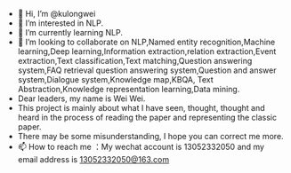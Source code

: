 
- 👋 Hi, I’m @kulongwei
- 👀 I’m interested in NLP.
- 🌱 I’m currently learning NLP.
- 💞️ I’m looking to collaborate on NLP,Named entity recognition,Machine learning,Deep learning,Information extraction,relation extraction,Event extraction,Text classification,Text matching,Question answering system,FAQ retrieval question answering system,Question and answer system,Dialogue system,Knowledge map,KBQA, Text Abstraction,Knowledge representation learning,Data mining.
- Dear leaders, my name is Wei Wei.
- This project is mainly about what I have seen, thought, thought and heard in the process of reading the paper and representing the classic paper. 
- There may be some misunderstanding, I hope you can correct me more.
- 📫 How to reach me ：My wechat account is 13052332050 and my email address is 13052332050@163.com

<!---
kulongwei/kulongwei is a ✨ special ✨ repository because its `README.md` (this file) appears on your GitHub profile.
You can click the Preview link to take a look at your changes.
--->

